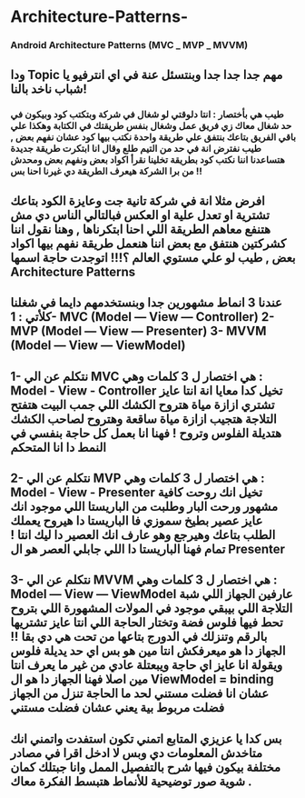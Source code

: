 # Architecture-Patterns-
### Android Architecture Patterns (MVC _ MVP _ MVVM)
ودا Topic مهم جدا جدا جدا وبنتسئل عنة في اي انترفيو يا شباب ناخد بالنا!
----
 ### طيب هي بأختصار : انتا دلوقتي لو شغال في شركة وبتكتب كود وبيكون في حد شغال معاك زي فريق عمل وشغال بنفس طريقتك في الكتابة وهكذا علي باقي الفريق بتاعك بنتفق علي طريقة واحدة نكتب بيها كود عشان نفهم بعض , طيب نفترض انة في حد من التيم طلع وقال انا ابتكرت طريقة جديدة هتساعدنا اننا نكتب كود بطريقة تخلينا نقرأ اكواد بعض ونفهم بعض ومحدش من برا الشركة هيعرف الطريقة دي غيرنا احنا بس !!
افرض مثلا انة في شركة تانية جت وعايزة الكود بتاعك تشترية او تعدل علية او العكس فبالتالي الناس دي مش هتنفع معاهم الطريقة اللي احنا ابتكرناها , وهنا نقول اننا كشركتين هنتفق مع بعض اننا هنعمل طريقة نفهم بيها اكواد بعض , طيب لو علي مستوي العالم ؟!!! اتوجدت حاجة اسمها Architecture Patterns
----
عندنا 3 انماط مشهورين جدا وبنستخدمهم دايما في شغلنا كلأتي :
1- MVC (Model — View — Controller)
2- MVP (Model — View — Presenter)
3- MVVM (Model — View — ViewModel)
----
1- نتكلم عن الي MVC هي اختصار ل 3 كلمات وهي :
Model - View - Controller
تخيل كدا معايا انة انتا عايز تشتري ازازة مياة هتروح الكشك اللي جمب البيت هتفتح التلاجة هتجيب ازازة مياة ساقعة وهتروح لصاحب الكشك هتديلة الفلوس وتروح !
فهنا انا بعمل كل حاجة بنفسي في النمط دا انا المتحكم
----
2-  نتكلم عن الي MVP هي اختصار ل 3 كلمات وهي :
Model - View - Presenter
تخيل انك روحت كافية مشهور ورحت البار وطلبت من الباريستا اللي موجود انك عايز عصير بطيخ سموزي فا الباريستا دا هيروح يعملك الطلب بتاعك وهيرجع وهو عارف انك العصير دا ليك انتا ! تمام
فهنا الباريستا دا اللي جابلي العصر هو ال Presenter
----
3- نتكلم عن الي MVVM هي اختصار ل 3 كلمات وهي :
Model — View — ViewModel
عارفين الجهاز اللي شبة التلاجة اللي بيبقي موجود في المولات المشهورة اللي بتروح تحط فيها فلوس فضة وتختار الحاجة اللي انتا عايز تشتريها بالرقم وتنزلك في الدورج بتاعها من تحت هي دي بقا !! الجهاز دا هو ميعرفكش انتا مين هو بس اي حد يديلة فلوس ويقولة انا عايز اي حاجة ويبعتلة عادي من غير ما يعرف انتا مين اصلا 
فهنا الجهاز دا هو ال ViewModel = binding عشان انا فضلت مستني لحد ما الحاجة تنزل من الجهاز فضلت مربوط بية يعني عشان فضلت مستني 
-----
بس كدا يا عزيزي المتابع اتمني تكون استفدت واتمني انك متاخدش المعلومات دي وبس لا ادخل اقرا في مصادر مختلفة بيكون فيها شرح بالتفصيل الممل وانا جبتلك كمان شوية صور توضيحية للأنماط هتبسط الفكرة معاك . 
----
